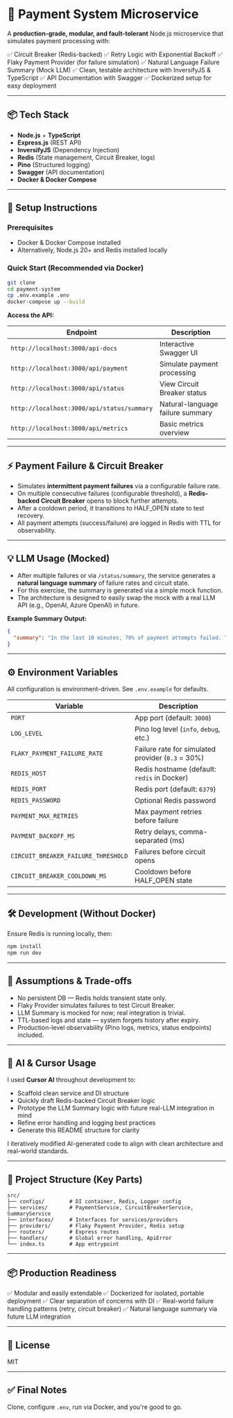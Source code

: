 # 🏦 Payment System Microservice

A **production-grade, modular, and fault-tolerant** Node.js microservice that simulates payment processing with:

✅ Circuit Breaker (Redis-backed)
✅ Retry Logic with Exponential Backoff
✅ Flaky Payment Provider (for failure simulation)
✅ Natural Language Failure Summary (Mock LLM)
✅ Clean, testable architecture with InversifyJS & TypeScript
✅ API Documentation with Swagger
✅ Dockerized setup for easy deployment

---

## 📦 Tech Stack

- **Node.js** + **TypeScript**
- **Express.js** (REST API)
- **InversifyJS** (Dependency Injection)
- **Redis** (State management, Circuit Breaker, logs)
- **Pino** (Structured logging)
- **Swagger** (API documentation)
- **Docker & Docker Compose**

---

## 🚀 Setup Instructions

### Prerequisites

- Docker & Docker Compose installed
- Alternatively, Node.js 20+ and Redis installed locally

### Quick Start (Recommended via Docker)

```bash
git clone
cd payment-system
cp .env.example .env
docker-compose up --build
```

**Access the API:**

| Endpoint                                   | Description                      |
| ------------------------------------------ | -------------------------------- |
| `http://localhost:3000/api-docs`           | Interactive Swagger UI           |
| `http://localhost:3000/api/payment`        | Simulate payment processing      |
| `http://localhost:3000/api/status`         | View Circuit Breaker status      |
| `http://localhost:3000/api/status/summary` | Natural-language failure summary |
| `http://localhost:3000/api/metrics`        | Basic metrics overview           |

---

## ⚡️ Payment Failure & Circuit Breaker

- Simulates **intermittent payment failures** via a configurable failure rate.
- On multiple consecutive failures (configurable threshold), a **Redis-backed Circuit Breaker** opens to block further attempts.
- After a cooldown period, it transitions to HALF_OPEN state to test recovery.
- All payment attempts (success/failure) are logged in Redis with TTL for observability.

---

## 💡 LLM Usage (Mocked)

- After multiple failures or via `/status/summary`, the service generates a **natural language summary** of failure rates and circuit state.
- For this exercise, the summary is generated via a simple mock function.
- The architecture is designed to easily swap the mock with a real LLM API (e.g., OpenAI, Azure OpenAI) in future.

**Example Summary Output:**

```json
{
  "summary": "In the last 10 minutes, 70% of payment attempts failed. The circuit breaker is currently open, blocking new attempts."
}
```

---

## ⚙️ Environment Variables

All configuration is environment-driven. See `.env.example` for defaults.

| Variable                            | Description                                       |
| ----------------------------------- | ------------------------------------------------- |
| `PORT`                              | App port (default: `3000`)                        |
| `LOG_LEVEL`                         | Pino log level (`info`, `debug`, etc.)            |
| `FLAKY_PAYMENT_FAILURE_RATE`        | Failure rate for simulated provider (`0.3` = 30%) |
| `REDIS_HOST`                        | Redis hostname (default: `redis` in Docker)       |
| `REDIS_PORT`                        | Redis port (default: `6379`)                      |
| `REDIS_PASSWORD`                    | Optional Redis password                           |
| `PAYMENT_MAX_RETRIES`               | Max payment retries before failure                |
| `PAYMENT_BACKOFF_MS`                | Retry delays, comma-separated (ms)                |
| `CIRCUIT_BREAKER_FAILURE_THRESHOLD` | Failures before circuit opens                     |
| `CIRCUIT_BREAKER_COOLDOWN_MS`       | Cooldown before HALF_OPEN state                   |

---

## 🛠️ Development (Without Docker)

Ensure Redis is running locally, then:

```bash
npm install
npm run dev
```

---

## 📝 Assumptions & Trade-offs

- No persistent DB — Redis holds transient state only.
- Flaky Provider simulates failures to test Circuit Breaker.
- LLM Summary is mocked for now; real integration is trivial.
- TTL-based logs and state — system forgets history after expiry.
- Production-level observability (Pino logs, metrics, status endpoints) included.

---

## 🤖 AI & Cursor Usage

I used **Cursor AI** throughout development to:

- Scaffold clean service and DI structure
- Quickly draft Redis-backed Circuit Breaker logic
- Prototype the LLM Summary logic with future real-LLM integration in mind
- Refine error handling and logging best practices
- Generate this README structure for clarity

I iteratively modified AI-generated code to align with clean architecture and real-world standards.

---

## 📂 Project Structure (Key Parts)

```
src/
├── configs/        # DI container, Redis, Logger config
├── services/       # PaymentService, CircuitBreakerService, SummaryService
├── interfaces/     # Interfaces for services/providers
├── providers/      # Flaky Payment Provider, Redis setup
├── routers/        # Express routes
├── handlers/       # Global error handling, ApiError
└── index.ts        # App entrypoint
```

---

## 📦 Production Readiness

✅ Modular and easily extendable
✅ Dockerized for isolated, portable deployment
✅ Clear separation of concerns with DI
✅ Real-world failure handling patterns (retry, circuit breaker)
✅ Natural language summary via future LLM integration

---

## 📜 License

MIT

---

## ✅ Final Notes

Clone, configure `.env`, run via Docker, and you're good to go.
